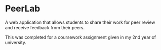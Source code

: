 # PeerLab
A web application that allows students to share their work for peer review and
receive feedback from their peers.

This was completed for a coursework assignment given in my 2nd year of
university.
